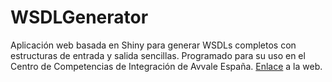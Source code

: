 # WSDLGenerator
Aplicación web basada en Shiny para generar WSDLs completos con estructuras de entrada y salida sencillas. Programado para su uso en el Centro de Competencias de Integración de Avvale España. [Enlace](https://malmriv.shinyapps.io/WSDLGenerator/) a la web.

